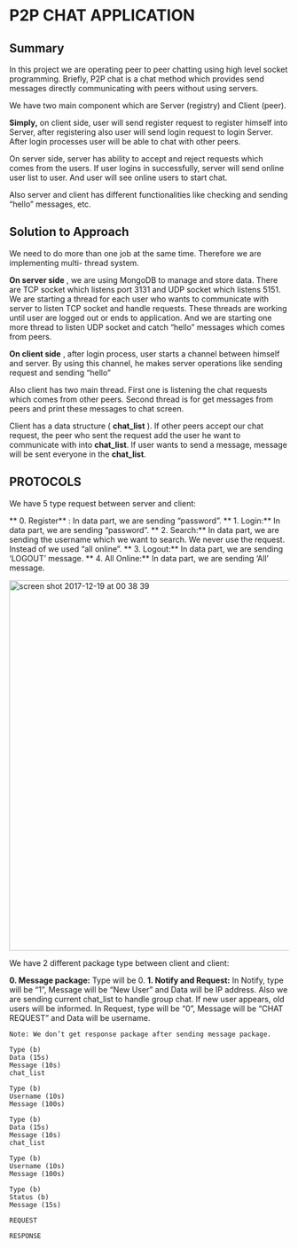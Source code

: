 # P2P CHAT APPLICATION


## Summary

In this project we are operating peer to peer chatting using high level socket programming.
Briefly, P2P chat is a chat method which provides send messages directly communicating
with peers without using servers.

We have two main component which are Server (registry) and Client (peer).

**Simply,** on client side, user will send register request to register himself into Server, after
registering also user will send login request to login Server. After login processes user will be
able to chat with other peers.

On server side, server has ability to accept and reject requests which comes from the users.
If user logins in successfully, server will send online user list to user. And user will see online
users to start chat.

Also server and client has different functionalities like checking and sending “hello”
messages, etc.

## Solution to Approach

We need to do more than one job at the same time. Therefore we are implementing multi-
thread system.

**On server side** , we are using MongoDB to manage and store data. There are TCP socket
which listens port 3131 and UDP socket which listens 5151. We are starting a thread for each
user who wants to communicate with server to listen TCP socket and handle requests. These
threads are working until user are logged out or ends to application. And we are starting one
more thread to listen UDP socket and catch “hello” messages which comes from peers.

**On client side** , after login process, user starts a channel between himself and server. By
using this channel, he makes server operations like sending request and sending “hello”

Also client has two main thread. First one is listening the chat requests which comes from
other peers. Second thread is for get messages from peers and print these messages to chat
screen.

Client has a data structure ( **chat_list** ). If other peers accept our chat request, the peer who
sent the request add the user he want to communicate with into **chat_list**. If user wants to
send a message, message will be sent everyone in the **chat_list**.


## PROTOCOLS

We have 5 type request between server and client:

** 0. Register** : In data part, we are sending “password”.
** 1. Login:** In data part, we are sending “password”.
** 2. Search:** In data part, we are sending the username which we want to search. We
    never use the request. Instead of we used “all online”.
** 3. Logout:** In data part, we are sending ‘LOGOUT’ message.
** 4. All Online:** In data part, we are sending ‘All’ message.

<img width="668" alt="screen shot 2017-12-19 at 00 38 39" src="https://user-images.githubusercontent.com/13722649/34129405-11906292-e455-11e7-8b51-6781447c7be1.png">


We have 2 different package type between client and client:

**0. Message package:**
    Type will be 0.
**1. Notify and Request:**
    In Notify, type will be “1”, Message will be “New User” and Data will be IP address.
    Also we are sending current chat_list to handle group chat. If new user appears, old
    users will be informed.
       In Request, type will be “0”, Message will be “CHAT REQUEST” and
       Data will be username.

```
Note: We don’t get response package after sending message package.
```
```
Type (b)
Data (15s)
Message (10s)
chat_list
```
```
Type (b)
Username (10s)
Message (100s)
```
```
Type (b)
Data (15s)
Message (10s)
chat_list
```
```
Type (b)
Username (10s)
Message (100s)
```
```
Type (b)
Status (b)
Message (15s)
```
```
REQUEST
```
```
RESPONSE
```

